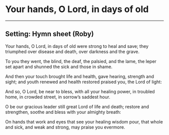 # Your hands, O Lord, in days of old

***

## Setting: Hymn sheet (Roby)

Your hands, O Lord, in days of old
were strong to heal and save;
they triumphed over disease and death,
over darkness and the grave.

To you they went, the blind, the deaf,
the palsied, and the lame,
the leper set apart and shunned the sick
and those in shame.

And then your touch brought life and health,
gave hearing, strength and sight;
and youth renewed and health restored
praised you, the Lord of light:

And so, O Lord, be near to bless,
with all your healing power,
in troubled home, in crowded street,
in sorrow’s saddest hour.

O be our gracious leader still
great Lord of life and death;
restore and strengthen, soothe and bless
with your almighty breath:

On hands that work and eyes that see
your healing wisdom pour,
that whole and sick, and weak and strong,
may praise you evermore.
